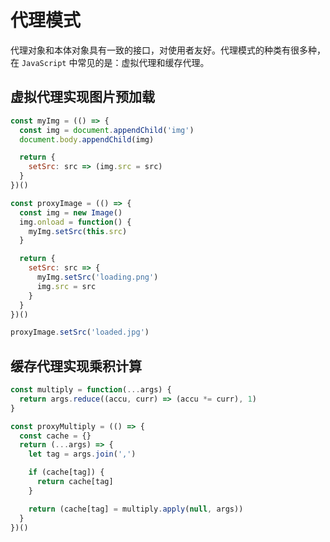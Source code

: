 # 代理模式

代理对象和本体对象具有一致的接口，对使用者友好。代理模式的种类有很多种，在 `JavaScript` 中常见的是：虚拟代理和缓存代理。

## 虚拟代理实现图片预加载

```javascript
const myImg = (() => {
  const img = document.appendChild('img')
  document.body.appendChild(img)

  return {
    setSrc: src => (img.src = src)
  }
})()

const proxyImage = (() => {
  const img = new Image()
  img.onload = function() {
    myImg.setSrc(this.src)
  }

  return {
    setSrc: src => {
      myImg.setSrc('loading.png')
      img.src = src
    }
  }
})()

proxyImage.setSrc('loaded.jpg')
```

## 缓存代理实现乘积计算

```javascript
const multiply = function(...args) {
  return args.reduce((accu, curr) => (accu *= curr), 1)
}

const proxyMultiply = (() => {
  const cache = {}
  return (...args) => {
    let tag = args.join(',')

    if (cache[tag]) {
      return cache[tag]
    }

    return (cache[tag] = multiply.apply(null, args))
  }
})()
```
